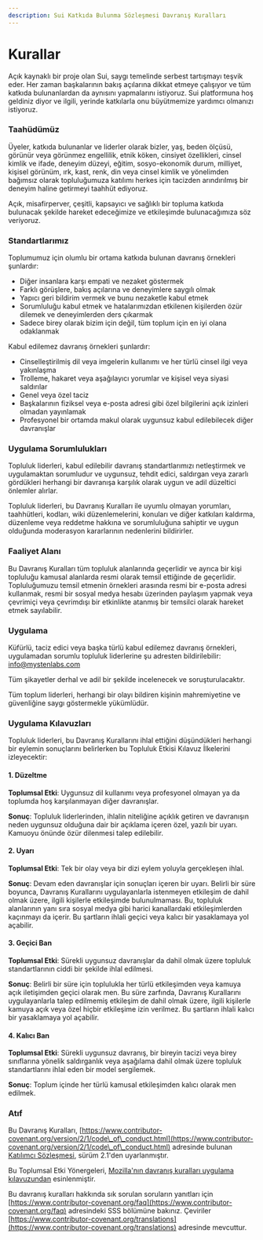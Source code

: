 ```yaml
---
description: Sui Katkıda Bulunma Sözleşmesi Davranış Kuralları
---
```


# Kurallar

Açık kaynaklı bir proje olan Sui, saygı temelinde serbest tartışmayı teşvik eder. Her zaman başkalarının bakış açılarına dikkat etmeye çalışıyor ve tüm katkıda bulunanlardan da aynısını yapmalarını istiyoruz. Sui platformuna hoş geldiniz diyor ve ilgili, yerinde katkılarla onu büyütmemize yardımcı olmanızı istiyoruz.

### Taahüdümüz <a href="#our-pledge" id="our-pledge"></a>

Üyeler, katkıda bulunanlar ve liderler olarak bizler, yaş, beden ölçüsü, görünür veya görünmez engellilik, etnik köken, cinsiyet özellikleri, cinsel kimlik ve ifade, deneyim düzeyi, eğitim, sosyo-ekonomik durum, milliyet, kişisel görünüm, ırk, kast, renk, din veya cinsel kimlik ve yönelimden bağımsız olarak topluluğumuza katılımı herkes için tacizden arındırılmış bir deneyim haline getirmeyi taahhüt ediyoruz.

Açık, misafirperver, çeşitli, kapsayıcı ve sağlıklı bir topluma katkıda bulunacak şekilde hareket edeceğimize ve etkileşimde bulunacağımıza söz veriyoruz.

### Standartlarımız <a href="#our-standards" id="our-standards"></a>

Toplumumuz için olumlu bir ortama katkıda bulunan davranış örnekleri şunlardır:

* Diğer insanlara karşı empati ve nezaket göstermek
* Farklı görüşlere, bakış açılarına ve deneyimlere saygılı olmak
* Yapıcı geri bildirim vermek ve bunu nezaketle kabul etmek
* Sorumluluğu kabul etmek ve hatalarımızdan etkilenen kişilerden özür dilemek ve deneyimlerden ders çıkarmak
* Sadece birey olarak bizim için değil, tüm toplum için en iyi olana odaklanmak

Kabul edilemez davranış örnekleri şunlardır:

* Cinselleştirilmiş dil veya imgelerin kullanımı ve her türlü cinsel ilgi veya yakınlaşma
* Trolleme, hakaret veya aşağılayıcı yorumlar ve kişisel veya siyasi saldırılar
* Genel veya özel taciz
* Başkalarının fiziksel veya e-posta adresi gibi özel bilgilerini açık izinleri olmadan yayınlamak
* Profesyonel bir ortamda makul olarak uygunsuz kabul edilebilecek diğer davranışlar

### Uygulama Sorumlulukları <a href="#enforcement-responsibilities" id="enforcement-responsibilities"></a>

Topluluk liderleri, kabul edilebilir davranış standartlarımızı netleştirmek ve uygulamaktan sorumludur ve uygunsuz, tehdit edici, saldırgan veya zararlı gördükleri herhangi bir davranışa karşılık olarak uygun ve adil düzeltici önlemler alırlar.

Topluluk liderleri, bu Davranış Kuralları ile uyumlu olmayan yorumları, taahhütleri, kodları, wiki düzenlemelerini, konuları ve diğer katkıları kaldırma, düzenleme veya reddetme hakkına ve sorumluluğuna sahiptir ve uygun olduğunda moderasyon kararlarının nedenlerini bildirirler.

### Faaliyet Alanı <a href="#scope" id="scope"></a>

Bu Davranış Kuralları tüm topluluk alanlarında geçerlidir ve ayrıca bir kişi topluluğu kamusal alanlarda resmi olarak temsil ettiğinde de geçerlidir. Topluluğumuzu temsil etmenin örnekleri arasında resmi bir e-posta adresi kullanmak, resmi bir sosyal medya hesabı üzerinden paylaşım yapmak veya çevrimiçi veya çevrimdışı bir etkinlikte atanmış bir temsilci olarak hareket etmek sayılabilir.

### Uygulama <a href="#enforcement" id="enforcement"></a>

Küfürlü, taciz edici veya başka türlü kabul edilemez davranış örnekleri, uygulamadan sorumlu topluluk liderlerine şu adresten bildirilebilir: info@mystenlabs.com

Tüm şikayetler derhal ve adil bir şekilde incelenecek ve soruşturulacaktır.

Tüm toplum liderleri, herhangi bir olayı bildiren kişinin mahremiyetine ve güvenliğine saygı göstermekle yükümlüdür.

### Uygulama Kılavuzları <a href="#enforcement-guidelines" id="enforcement-guidelines"></a>

Topluluk liderleri, bu Davranış Kurallarını ihlal ettiğini düşündükleri herhangi bir eylemin sonuçlarını belirlerken bu Topluluk Etkisi Kılavuz İlkelerini izleyecektir:

#### 1. Düzeltme <a href="#1-correction" id="1-correction"></a>

**Toplumsal Etki**: Uygunsuz dil kullanımı veya profesyonel olmayan ya da toplumda hoş karşılanmayan diğer davranışlar.

**Sonuç**: Topluluk liderlerinden, ihlalin niteliğine açıklık getiren ve davranışın neden uygunsuz olduğuna dair bir açıklama içeren özel, yazılı bir uyarı. Kamuoyu önünde özür dilenmesi talep edilebilir.

#### 2. Uyarı <a href="#2-warning" id="2-warning"></a>

**Toplumsal Etki**: Tek bir olay veya bir dizi eylem yoluyla gerçekleşen ihlal.

**Sonuç**: Devam eden davranışlar için sonuçları içeren bir uyarı. Belirli bir süre boyunca, Davranış Kurallarını uygulayanlarla istenmeyen etkileşim de dahil olmak üzere, ilgili kişilerle etkileşimde bulunulmaması. Bu, topluluk alanlarının yanı sıra sosyal medya gibi harici kanallardaki etkileşimlerden kaçınmayı da içerir. Bu şartların ihlali geçici veya kalıcı bir yasaklamaya yol açabilir.

#### 3. Geçici Ban <a href="#3-temporary-ban" id="3-temporary-ban"></a>

**Toplumsal Etki**: Sürekli uygunsuz davranışlar da dahil olmak üzere topluluk standartlarının ciddi bir şekilde ihlal edilmesi.

**Sonuç**: Belirli bir süre için toplulukla her türlü etkileşimden veya kamuya açık iletişimden geçici olarak men. Bu süre zarfında, Davranış Kurallarını uygulayanlarla talep edilmemiş etkileşim de dahil olmak üzere, ilgili kişilerle kamuya açık veya özel hiçbir etkileşime izin verilmez. Bu şartların ihlali kalıcı bir yasaklamaya yol açabilir.

#### 4. Kalıcı Ban <a href="#4-permanent-ban" id="4-permanent-ban"></a>

**Toplumsal Etki**: Sürekli uygunsuz davranış, bir bireyin tacizi veya birey sınıflarına yönelik saldırganlık veya aşağılama dahil olmak üzere topluluk standartlarını ihlal eden bir model sergilemek.

**Sonuç**: Toplum içinde her türlü kamusal etkileşimden kalıcı olarak men edilmek.

### Atıf <a href="#attribution" id="attribution"></a>

Bu Davranış Kuralları, [https://www.contributor-covenant.org/version/2/1/code\_of\_conduct.html](https://www.contributor-covenant.org/version/2/1/code\_of\_conduct.html) adresinde bulunan [Katılımcı Sözleşmesi](https://www.contributor-covenant.org/), sürüm 2.1'den uyarlanmıştır.

Bu Toplumsal Etki Yönergeleri, [Mozilla'nın davranış kuralları uygulama kılavuzundan](https://github.com/mozilla/diversity) esinlenmiştir.

Bu davranış kuralları hakkında sık sorulan soruların yanıtları için [https://www.contributor-covenant.org/faq](https://www.contributor-covenant.org/faq) adresindeki SSS bölümüne bakınız. Çeviriler [https://www.contributor-covenant.org/translations](https://www.contributor-covenant.org/translations) adresinde mevcuttur.
